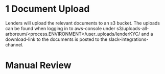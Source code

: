 # 1 Document Upload

Lenders will upload the relevant documents to an s3 bucket. The uploads can be found when logging in to aws-console
under s3/uploads-all-arboreum/<process.ENVIRONMENT>/user_uploads/lenderKYC/<lender-email-address>
and a download-link to the documents is posted to the slack-integrations-channel.

# Manual Review
